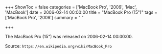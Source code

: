 +++
ShowToc = false
categories = ['MacBook Pro', '2006', 'Mac', 'MacBook']
date = 2006-02-14 00:00:00
title = "MacBook Pro (15\")"
tags = ['MacBook Pro', '2006']
summary = " "

+++

The MacBook Pro (15") was released on 2006-02-14 00:00:00.

Source: `https://en.wikipedia.org/wiki/MacBook_Pro`
